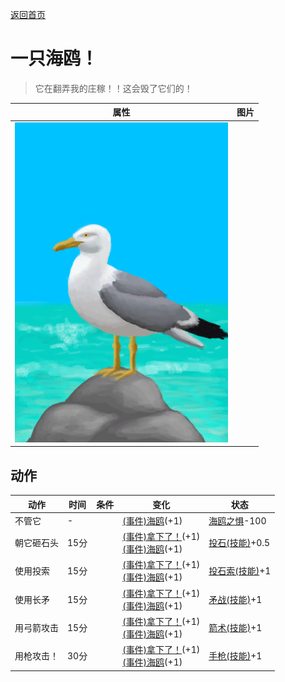 [返回首页](index.md)  
# 一只海鸥！  
> 它在翻弄我的庄稼！！这会毁了它们的！  
  
  属性  |   图片   
 ----  |  ----:   
   |  ![](Sprite/Seagull.png)   
  
## 动作  
动作  |  时间  |  条件  |  变化  |  状态  
----  |  ----  |  ----  |  ----  |  ----  
不管它  |  -  |    |  [(事件)海鸥](Event_SeagullRaidCropDestruction.md)(+1)  |  [海鸥之惧](SeagullFear.md)-100  
朝它砸石头  |  15分  |    |  [(事件)拿下了！](Event_SeagullFightSuccess.md)(+1)<br>[(事件)海鸥](Event_SeagullRaidCropDestruction.md)(+1)  |  [投石(技能)](Skill_RockThrowing.md)+0.5  
使用投索  |  15分  |    |  [(事件)拿下了！](Event_SeagullFightSuccess.md)(+1)<br>[(事件)海鸥](Event_SeagullRaidCropDestruction.md)(+1)  |  [投石索(技能)](Skill_Sling.md)+1  
使用长矛  |  15分  |    |  [(事件)拿下了！](Event_SeagullFightSuccess.md)(+1)<br>[(事件)海鸥](Event_SeagullRaidCropDestruction.md)(+1)  |  [矛战(技能)](Skill_SpearFighting.md)+1  
用弓箭攻击  |  15分  |    |  [(事件)拿下了！](Event_SeagullFightSuccess.md)(+1)<br>[(事件)海鸥](Event_SeagullRaidCropDestruction.md)(+1)  |  [箭术(技能)](Skill_Archery.md)+1  
用枪攻击！  |  30分  |    |  [(事件)拿下了！](Event_SeagullFightSuccess.md)(+1)<br>[(事件)海鸥](Event_SeagullRaidCropDestruction.md)(+1)  |  [手枪(技能)](Skill_Handguns.md)+1  
